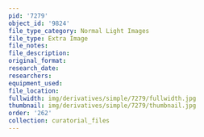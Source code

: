 ```yaml
---
pid: '7279'
object_id: '9824'
file_type_category: Normal Light Images
file_type: Extra Image
file_notes:
file_description:
original_format:
research_date:
researchers:
equipment_used:
file_location:
fullwidth: img/derivatives/simple/7279/fullwidth.jpg
thumbnail: img/derivatives/simple/7279/thumbnail.jpg
order: '262'
collection: curatorial_files
---
```

